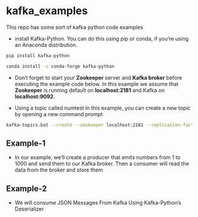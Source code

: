 # kafka_examples
This repo has some sort of kafka python code examples

* install Kafka-Python. You can do this using pip or conda, if you’re using an Anaconda distribution.
```bash
pip install kafka-python
```
```bash
conda install -c conda-forge kafka-python
```
* Don’t forget to start your **Zookeeper** server and **Kafka broker** before executing the example code below. In this example we assume that **Zookeeper** is running default on **localhost:2181** and Kafka on **localhost:9092**.

* Using a topic called numtest in this example, you can create a new topic by opening a new command prompt
```bash
kafka-topics.bat --create --zookeeper localhost:2181 --replication-factor 1 --partitions 1 --topic numtest
```
## Example-1
* In our example, we’ll create a producer that emits numbers from 1 to 1000 and send them to our Kafka broker. Then a consumer will read the data from the broker and store them

## Example-2
*  We will consume JSON Messages From Kafka Using Kafka-Python’s Deserializer